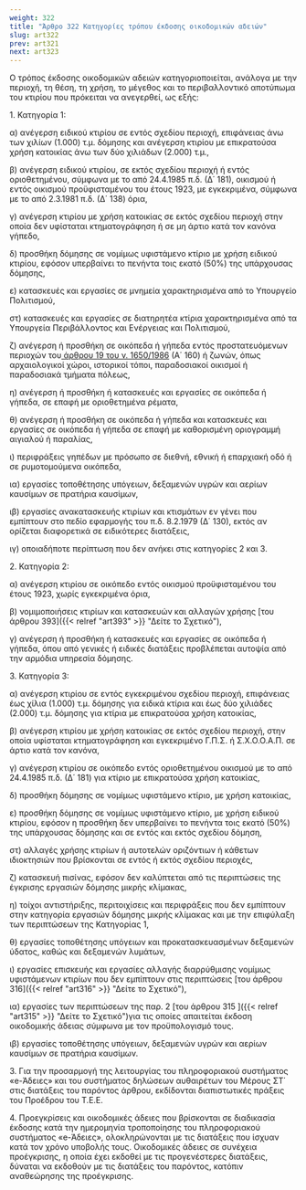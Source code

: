 ```yaml
---
weight: 322
title: "Άρθρο 322 Κατηγορίες τρόπου έκδοσης οικοδομικών αδειών"
slug: art322
prev: art321
next: art323
---
```


Ο τρόπος έκδοσης οικοδομικών αδειών κατηγοριοποιείται, ανάλογα με την περιοχή, τη θέση, τη χρήση, το μέγεθος και το περιβαλλοντικό αποτύπωμα του κτιρίου που πρόκειται να ανεγερθεί, ως εξής:

1\. Κατηγορία 1:

α) ανέγερση ειδικού κτιρίου σε εντός σχεδίου περιοχή, επιφάνειας άνω των χιλίων (1.000) τ.μ. δόμησης και ανέγερση κτιρίου με επικρατούσα χρήση κατοικίας άνω των δύο χιλιάδων (2.000) τ.μ.,

β) ανέγερση ειδικού κτιρίου, σε εκτός σχεδίου περιοχή ή εντός οριοθετημένου, σύμφωνα με το από 24.4.1985 π.δ. (Δ΄ 181), οικισμού ή εντός οικισμού προϋφισταμένου του έτους 1923, με εγκεκριμένα, σύμφωνα με το από 2.3.1981 π.δ. (Δ΄ 138) όρια,

γ) ανέγερση κτιρίου με χρήση κατοικίας σε εκτός σχεδίου περιοχή στην οποία δεν υφίσταται κτηματογράφηση ή σε μη άρτιο κατά τον κανόνα γήπεδο,

δ) προσθήκη δόμησης σε νομίμως υφιστάμενο κτίριο με χρήση ειδικού κτιρίου, εφόσον υπερβαίνει το πενήντα τοις εκατό (50%) της υπάρχουσας δόμησης,

ε) κατασκευές και εργασίες σε μνημεία χαρακτηρισμένα από το Υπουργείο Πολιτισμού,

στ) κατασκευές και εργασίες σε διατηρητέα κτίρια χαρακτηρισμένα από τα Υπουργεία Περιβάλλοντος και Ενέργειας και Πολιτισμού,

ζ) ανέγερση ή προσθήκη σε οικόπεδα ή γήπεδα εντός προστατευόμενων περιοχών του<a href="https://ia37rg02wpsa01.blob.core.windows.net/fek/01/1986/19860100160.pdf" title="Δείτε το Σχετικό"> άρθρου 19 του ν. 1650/1986</a> (Α΄ 160) ή ζωνών, όπως αρχαιολογικοί χώροι, ιστορικοί τόποι, παραδοσιακοί οικισμοί ή παραδοσιακά τμήματα πόλεως,

η) ανέγερση ή προσθήκη ή κατασκευές και εργασίες σε οικόπεδα ή γήπεδα, σε επαφή με οριοθετημένα ρέματα,

θ) ανέγερση ή προσθήκη σε οικόπεδα ή γήπεδα και κατασκευές και εργασίες σε οικόπεδα ή γήπεδα σε επαφή με καθορισμένη οριογραμμή αιγιαλού ή παραλίας,

ι) περιφράξεις γηπέδων με πρόσωπο σε διεθνή, εθνική ή επαρχιακή οδό ή σε ρυμοτομούμενα οικόπεδα,

ια) εργασίες τοποθέτησης υπόγειων, δεξαμενών υγρών και αερίων καυσίμων σε πρατήρια καυσίμων,

ιβ) εργασίες ανακατασκευής κτιρίων και κτισμάτων εν γένει που εμπίπτουν στο πεδίο εφαρμογής του π.δ. 8.2.1979 (Δ΄ 130), εκτός αν ορίζεται διαφορετικά σε ειδικότερες διατάξεις,

ιγ) οποιαδήποτε περίπτωση που δεν ανήκει στις κατηγορίες 2 και 3.

2\. Κατηγορία 2:

α) ανέγερση κτιρίου σε οικόπεδο εντός οικισμού προϋφισταμένου του έτους 1923, χωρίς εγκεκριμένα όρια,

β) νομιμοποιήσεις κτιρίων και κατασκευών και αλλαγών χρήσης [του άρθρου 393]({{< relref "art393" >}} "Δείτε το Σχετικό"),

γ) ανέγερση ή προσθήκη ή κατασκευές και εργασίες σε οικόπεδα ή γήπεδα, όπου από γενικές ή ειδικές διατάξεις προβλέπεται αυτοψία από την αρμόδια υπηρεσία δόμησης.

3\. Κατηγορία 3:

α) ανέγερση κτιρίου σε εντός εγκεκριμένου σχεδίου περιοχή, επιφάνειας έως χίλια (1.000) τ.μ. δόμησης για ειδικά κτίρια και έως δύο χιλιάδες (2.000) τ.μ. δόμησης για κτίρια με επικρατούσα χρήση κατοικίας,

β) ανέγερση κτιρίου με χρήση κατοικίας σε εκτός σχεδίου περιοχή, στην οποία υφίσταται κτηματογράφηση και εγκεκριμένο Γ.Π.Σ. ή Σ.Χ.Ο.Ο.Α.Π. σε άρτιο κατά τον κανόνα,

γ) ανέγερση κτιρίου σε οικόπεδο εντός οριοθετημένου οικισμού με το από 24.4.1985 π.δ. (Δ΄ 181) για κτίριο με επικρατούσα χρήση κατοικίας,

δ) προσθήκη δόμησης σε νομίμως υφιστάμενο κτίριο, με χρήση κατοικίας,

ε) προσθήκη δόμησης σε νομίμως υφιστάμενο κτίριο, με χρήση ειδικού κτιρίου, εφόσον η προσθήκη δεν υπερβαίνει το πενήντα τοις εκατό (50%) της υπάρχουσας δόμησης και σε εντός και εκτός σχεδίου δόμηση,

στ) αλλαγές χρήσης κτιρίων ή αυτοτελών οριζόντιων ή κάθετων ιδιοκτησιών που βρίσκονται σε εντός ή εκτός σχεδίου περιοχές,

ζ) κατασκευή πισίνας, εφόσον δεν καλύπτεται από τις περιπτώσεις της έγκρισης εργασιών δόμησης μικρής κλίμακας,

η) τοίχοι αντιστήριξης, περιτοιχίσεις και περιφράξεις που δεν εμπίπτουν στην κατηγορία εργασιών δόμησης μικρής κλίμακας και με την επιφύλαξη των περιπτώσεων της Κατηγορίας 1,

θ) εργασίες τοποθέτησης υπόγειων και προκατασκευασμένων δεξαμενών ύδατος, καθώς και δεξαμενών λυμάτων,

ι) εργασίες επισκευής και εργασίες αλλαγής διαρρύθμισης νομίμως υφιστάμενων κτιρίων που δεν εμπίπτουν στις περιπτώσεις [του άρθρου 316]({{< relref "art316" >}} "Δείτε το Σχετικό"),

ια) εργασίες των περιπτώσεων της παρ. 2 [του άρθρου 315 ]({{< relref "art315" >}} "Δείτε το Σχετικό")για τις οποίες απαιτείται έκδοση οικοδομικής άδειας σύμφωνα με τον προϋπολογισμό τους.

ιβ) εργασίες τοποθέτησης υπόγειων, δεξαμενών υγρών και αερίων καυσίμων σε πρατήρια καυσίμων.

3\. Για την προσαρμογή της λειτουργίας του πληροφοριακού συστήματος «e-Άδειες» και του συστήματος δηλώσεων αυθαιρέτων του Μέρους ΣΤ΄ στις διατάξεις του παρόντος άρθρου, εκδίδονται διαπιστωτικές πράξεις του Προέδρου του Τ.Ε.Ε.

4\. Προεγκρίσεις και οικοδομικές άδειες που βρίσκονται σε διαδικασία έκδοσης κατά την ημερομηνία τροποποίησης του πληροφοριακού συστήματος «e-Άδειες», ολοκληρώνονται με τις διατάξεις που ίσχυαν κατά τον χρόνο υποβολής τους. Οικοδομικές άδειες σε συνέχεια προέγκρισης, η οποία έχει εκδοθεί με τις προγενέστερες διατάξεις, δύναται να εκδοθούν με τις διατάξεις του παρόντος, κατόπιν αναθεώρησης της προέγκρισης.


